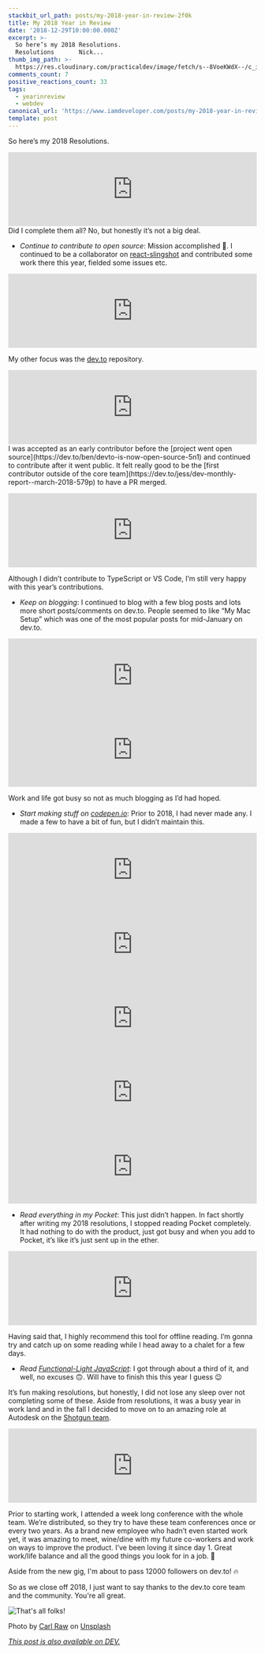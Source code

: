```yaml
---
stackbit_url_path: posts/my-2018-year-in-review-2f0k
title: My 2018 Year in Review
date: '2018-12-29T10:00:00.000Z'
excerpt: >-
  So here’s my 2018 Resolutions.                                       2018
  Resolutions       Nick...
thumb_img_path: >-
  https://res.cloudinary.com/practicaldev/image/fetch/s--8VoeKWdX--/c_imagga_scale,f_auto,fl_progressive,h_420,q_auto,w_1000/https://thepracticaldev.s3.amazonaws.com/i/tu12q4khv30zeubo2jw7.jpg
comments_count: 7
positive_reactions_count: 33
tags:
  - yearinreview
  - webdev
canonical_url: 'https://www.iamdeveloper.com/posts/my-2018-year-in-review-2f0k/'
template: post
---
```



So here’s my 2018 Resolutions.
<iframe class="liquidTag" src="https://dev.to/embed/link?args=https%3A%2F%2Fdev.to%2Fnickytonline%2F2018-resolutions-1deo" style="border: 0; width: 100%;"></iframe>
Did I complete them all? No, but honestly it’s not a big deal.

- _Continue to contribute to open source_: Mission accomplished 🚀. I continued to be a collaborator on [react-slingshot](https://github.com/coryhouse/react-slingshot) and contributed some work there this year, fielded some issues etc.
<iframe class="liquidTag" src="https://dev.to/embed/github?args=https%3A%2F%2Fgithub.com%2Fcoryhouse%2Freact-slingshot" style="border: 0; width: 100%;"></iframe>

My other focus was the [dev.to](https://github.com/thepracticaldev/dev.to) repository.

<iframe class="liquidTag" src="https://dev.to/embed/github?args=https%3A%2F%2Fgithub.com%2Fthepracticaldev%2Fdev.to" style="border: 0; width: 100%;"></iframe>
I was accepted as an early contributor before the [project went open source](https://dev.to/ben/devto-is-now-open-source-5n1) and continued to contribute after it went public. It felt really good to be the [first contributor outside of the core team](https://dev.to/jess/dev-monthly-report--march-2018-579p) to have a PR merged.</p>


<iframe class="liquidTag" src="https://dev.to/embed/link?args=https%3A%2F%2Fdev.to%2Fjess%2Fdev-monthly-report--march-2018-579p" style="border: 0; width: 100%;"></iframe>

Although I didn’t contribute to TypeScript or VS Code, I’m still very happy with this year’s contributions.

- _Keep on blogging_: I continued to blog with a few blog posts and lots more short posts/comments on dev.to. People seemed to like “My Mac Setup” which was one of the most popular posts for mid-January on dev.to.
<iframe class="liquidTag" src="https://dev.to/embed/link?args=https%3A%2F%2Fdev.to%2Fnickytonline%2Fmy-mac-setup-2m05" style="border: 0; width: 100%;"></iframe>

<iframe class="liquidTag" src="https://dev.to/embed/link?args=https%3A%2F%2Fdev.to%2Fthepracticaldev%2Fthe-7-most-popular-dev-posts-from-the-past-week-4pno" style="border: 0; width: 100%;"></iframe>

Work and life got busy so not as much blogging as I’d had hoped.

- _Start making stuff on [codepen.io](https://codepen.io)_: Prior to 2018, I had never made any. I made a few to have a bit of fun, but I didn’t maintain this.

<iframe class="liquidTag" src="https://dev.to/embed/link?args=https%3A%2F%2Fdev.to%2Fnickytonline%2Fquick-hulk-code-pen-18i1" style="border: 0; width: 100%;"></iframe>


<iframe class="liquidTag" src="https://dev.to/embed/link?args=https%3A%2F%2Fdev.to%2Fnickytonline%2Fquick-simple-rating-code-pen-3ecp" style="border: 0; width: 100%;"></iframe>


<iframe class="liquidTag" src="https://dev.to/embed/link?args=https%3A%2F%2Fdev.to%2Fnickytonline%2Fprobably-another-battleship-board-on-codepenio-coverimage-httpsc1staticflickrcom7609963333175677fc467e409ojpg--4n7m" style="border: 0; width: 100%;"></iframe>


<iframe class="liquidTag" src="https://dev.to/embed/link?args=https%3A%2F%2Fdev.to%2Fnickytonline%2Fa--notification-code-pen-4o0n" style="border: 0; width: 100%;"></iframe>


<iframe class="liquidTag" src="https://dev.to/embed/codepen?args=https%3A%2F%2Fcodepen.io%2Fnickytonline%2Fpen%2FppMmyZ" style="border: 0; width: 100%;"></iframe>


- _Read everything in my Pocket_: This just didn’t happen. In fact shortly after writing my 2018 resolutions, I stopped reading Pocket completely. It had nothing to do with the product, just got busy and when you add to Pocket, it’s like it’s just sent up in the ether.
<iframe class="liquidTag" src="https://dev.to/embed/twitter?args=1078703891364134912" style="border: 0; width: 100%;"></iframe>

Having said that, I highly recommend this tool for offline reading. I’m gonna try and catch up on some reading while I head away to a chalet for a few days.

- _Read [Functional-Light JavaScript](https://leanpub.com/fljs)_: I got through about a third of it, and well, no excuses 🙃. Will have to finish this this year I guess 😉

It’s fun making resolutions, but honestly, I did not lose any sleep over not completing some of these. Aside from resolutions, it was a busy year in work land and in the fall I decided to move on to an amazing role at Autodesk on the [Shotgun team](https://www.shotgunsoftware.com).


<iframe class="liquidTag" src="https://dev.to/embed/twitter?args=1078453470041120769" style="border: 0; width: 100%;"></iframe>


Prior to starting work, I attended a week long conference with the whole team. We’re distributed, so they try to have these team conferences once or every two years. As a brand new employee who hadn’t even started work yet, it was amazing to meet, wine/dine with my future co-workers and work on ways to improve the product. I’ve been loving it since day 1. Great work/life balance and all the good things you look for in a job. 💯

Aside from the new gig, I'm about to pass 12000 followers on dev.to! 🔥

So as we close off 2018, I just want to say thanks to the dev.to core team and the community. You're all great.

![That's all folks!](https://media.giphy.com/media/upg0i1m4DLe5q/giphy.gif)

Photo by [Carl Raw](https://unsplash.com/photos/YWCzXMRf6iE?utm_source=unsplash&utm_medium=referral&utm_content=creditCopyText) on [Unsplash](https://unsplash.com)

*[This post is also available on DEV.](https://dev.to/nickytonline/my-2018-year-in-review-2f0k)*


<script>
const parent = document.getElementsByTagName('head')[0];
const script = document.createElement('script');
script.type = 'text/javascript';
script.src = 'https://cdnjs.cloudflare.com/ajax/libs/iframe-resizer/4.1.1/iframeResizer.min.js';
script.charset = 'utf-8';
script.onload = function() {
    window.iFrameResize({}, '.liquidTag');
};
parent.appendChild(script);
</script>    
